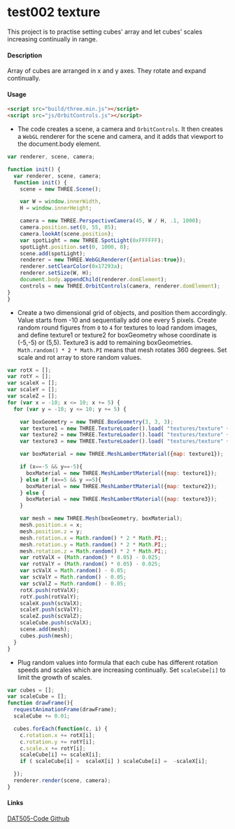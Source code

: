 test002 texture
========

This project is to practise setting cubes' array and let cubes' scales increasing continually in range.

#### Description ####
Array of cubes are arranged in x and y axes. They rotate and expand continually.

#### Usage ####
```html
<script src="build/three.min.js"></script>
<script src="js/OrbitControls.js"></script>
```

* The code creates a scene, a camera and `OrbitControls`. It then creates a `WebGL` renderer for the scene and camera, and it adds that viewport to the document.body element.

```javascript
var renderer, scene, camera;

function init() {
  var renderer, scene, camera;
  function init() {
    scene = new THREE.Scene();

    var W = window.innerWidth,
    H = window.innerHeight;

    camera = new THREE.PerspectiveCamera(45, W / H, .1, 1000);
    camera.position.set(0, 55, 85);
    camera.lookAt(scene.position);
    var spotLight = new THREE.SpotLight(0xFFFFFF);
    spotLight.position.set(0, 1000, 0);
    scene.add(spotLight);
    renderer = new THREE.WebGLRenderer({antialias:true});
    renderer.setClearColor(0x17293a);
    renderer.setSize(W, H);
    document.body.appendChild(renderer.domElement);
    controls = new THREE.OrbitControls(camera, renderer.domElement);
}
}
```

* Create a two dimensional grid of objects, and position them accordingly. Value starts from -10 and sequentially add one every 5 pixels. Create random round figures from `0` to `4` for textures to load random images, and define texture1 or texture2 for boxGeometry whose coordinate is (-5,-5) or (5,5). Texture3 is add to remaining boxGeometries. `Math.random() * 2 * Math.PI` means that mesh rotates 360 degrees. Set scale and rot array to store random values.

```javascript
var rotX = [];
var rotY = [];
var scaleX = [];
var scaleY = [];
var scaleZ = [];
for (var x = -10; x <= 10; x += 5) {
  for (var y = -10; y <= 10; y += 5) {

    var boxGeometry = new THREE.BoxGeometry(3, 3, 3);
    var texture1 = new THREE.TextureLoader().load( "textures/texture" + Math.floor(Math.random()*4) +".jpg");
    var texture2 = new THREE.TextureLoader().load( "textures/texture" + Math.floor(Math.random()*4) +".jpg");
    var texture3 = new THREE.TextureLoader().load( "textures/texture" + Math.floor(Math.random()*4) +".jpg");

    var boxMaterial = new THREE.MeshLambertMaterial({map: texture1});

    if (x==-5 && y==-5){
      boxMaterial = new THREE.MeshLambertMaterial({map: texture1});
    } else if (x==5 && y ==5){
      boxMaterial = new THREE.MeshLambertMaterial({map: texture2});
    } else {
      boxMaterial = new THREE.MeshLambertMaterial({map: texture3});
    }

    var mesh = new THREE.Mesh(boxGeometry, boxMaterial);
    mesh.position.x = x;
    mesh.position.z = y;
    mesh.rotation.x = Math.random() * 2 * Math.PI;;
    mesh.rotation.y = Math.random() * 2 * Math.PI;;
    mesh.rotation.z = Math.random() * 2 * Math.PI;;
    var rotValX = (Math.random() * 0.05) - 0.025;
    var rotValY = (Math.random() * 0.05) - 0.025;
    var scValX = Math.random() - 0.05;
    var scValY = Math.random() - 0.05;
    var scValZ = Math.random() - 0.05;
    rotX.push(rotValX);
    rotY.push(rotValY);
    scaleX.push(scValX);
    scaleY.push(scValY);
    scaleZ.push(scValZ);
    scaleCube.push(scValX);
    scene.add(mesh);
    cubes.push(mesh);
  }
}
```

* Plug random values into formula that each cube has different rotation speeds and scales which are increasing continually. Set `scaleCube[i]` to limit the growth of scales.

```javascript
var cubes = [];
var scaleCube = [];
function drawFrame(){
  requestAnimationFrame(drawFrame);
  scaleCube += 0.01;

  cubes.forEach(function(c, i) {
    c.rotation.x += rotX[i];
    c.rotation.y += rotY[i];
    c.scale.x += rotY[i];
    scaleCube[i] += scaleX[i];
    if ( scaleCube[i] >  scaleX[i] ) scaleCube[i] =  -scaleX[i];

  });
  renderer.render(scene, camera);
}
```

#### Links ####
[DAT505-Code Github](https://github.com/LavaSheny/DAT505-Code.git)
